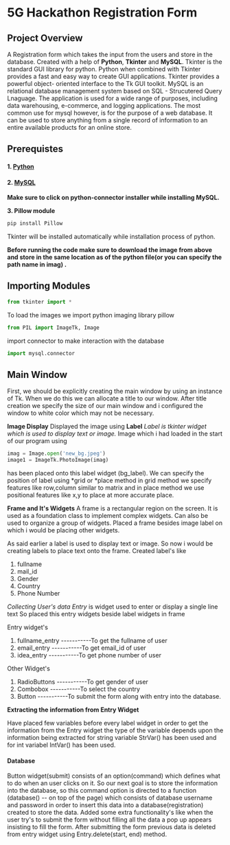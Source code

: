 # 5G Hackathon Registration Form
## Project Overview
A Registration form which takes the input from the users and store in the database. Created with a help of **Python**, **Tkinter** and **MySQL**. Tkinter is the standard GUI
library for python. Python when combined with Tkinter provides a fast and easy way to create GUI applications. Tkinter provides a powerful object- oriented interface to the Tk GUI toolkit.
MySQL is an relational database management system based on SQL - Strucutered Query Lnaguage. The application is used for a wide range of purposes, including data warehousing, e-commerce, and logging applications. The most common use for mysql however, is for the purpose of a web database. It can be used to store anything from a single record of information to an entire available products for an online store.

## Prerequistes
#### 1. [Python](https://www.python.org/downloads/)
#### 2. [MySQL](https://dev.mysql.com/downloads/)
**Make sure to click on python-connector installer while installing MySQL.**

**3. Pillow module**
```python
pip install Pillow
```

Tkinter will be installed automatically while installation process of python.

**Before running the code make sure to download the image from above and store in the same location as of the python file(or you can specify the path name in imag) .**


## Importing Modules
```python
from tkinter import *
```
To load the images we import python imaging library pillow
```python
from PIL import ImageTk, Image
```
import connector to make interaction with the database
```python
import mysql.connector
```
## Main Window
First, we should be explicitly creating the main window by using an instance of Tk. When we do this we can allocate a title to our window. After title creation we specify the size of our main window and i configured the window to white color which may not be necessary. 

**Image Display**
Displayed the image using **Label** 
*Label is tkinter widget which is used to display text or image.*
Image which i had loaded in the start of our program using
```python
imag = Image.open('new_bg.jpeg')
image1 = ImageTk.PhotoImage(imag)
```
has been placed onto this label widget (bg_label). We can specify the position of label using *grid or *place method in grid method we specify features like row,column similar to matrix and in place method we use positional features like x,y to place at more accurate place.

**Frame and It's Widgets**
A frame is a rectangular region on the screen. It is used as a foundation class to implement complex widgets. Can also be used to organize a group of widgets. Placed a frame besides image label on which i would be placing other widgets.

As said earlier a label is used to display text or image. So now i would be creating labels to place text onto the frame.
Created label's like
1. fullname
2. mail_id
3. Gender
4. Country
5. Phone Number

*Collecting User's data*
*Entry* is widget used to enter or display a single line text
So placed this entry widgets beside label widgets in frame

Entry widget's
1. fullname_entry -----------To get the fullname of user
2. email_entry    -----------To get email_id of user
3. idea_entry     -----------To get phone number of user

Other Widget's
1. RadioButtons   -----------To get gender of user
2. Combobox       -----------To select the country
3. Button         -----------To submit the form along with entry into the database.

**Extracting the information from Entry Widget**

Have placed few variables before every label widget in order to get the information from the Entry widget the type of the variable depends upon the information being extracted for string variable StrVar() has been used and for int variabel IntVar() has been used. 


#### Database
Button widget(submit) consists of an option(command) which defines what to do when an user clicks on it. So our next goal is to store the information into the database, so this command option is directed to a function (database() -- on top of the page) which consists of database username and password in order to insert this data into a database(registration) created to store the data.
Added some extra functionality's like when the user try's to submit the form without filling all the data a pop up appears insisting to fill the form.
      After submitting the form previous data is deleted from entry widget using Entry.delete(start, end) method.
